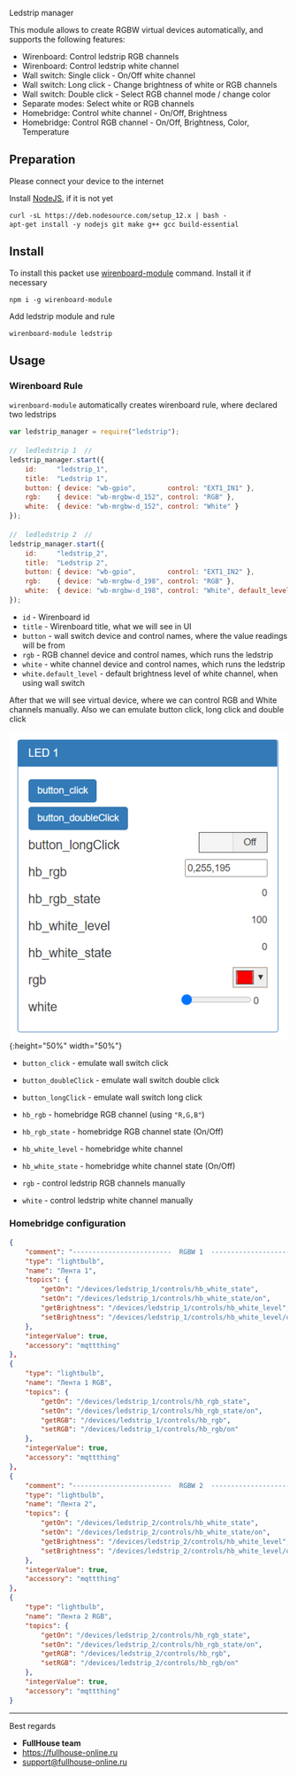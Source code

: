 Ledstrip manager

This module allows to create RGBW virtual devices automatically, and supports the following features:
- Wirenboard: Control ledstrip RGB channels
- Wirenboard: Control ledstrip white channel
- Wall switch: Single click - On/Off white channel
- Wall switch: Long click   - Change brightness of white or RGB channels
- Wall switch: Double click - Select RGB channel mode / change color
- Separate modes: Select white or RGB channels
- Homebridge: Control white channel - On/Off, Brightness
- Homebridge: Control RGB channel   - On/Off, Brightness, Color, Temperature

##  Preparation

Please connect your device to the internet

Install [NodeJS](https://nodejs.org), if it is not yet
```
curl -sL https://deb.nodesource.com/setup_12.x | bash -
apt-get install -y nodejs git make g++ gcc build-essential
```

##  Install

To install this packet use [wirenboard-module](https://www.npmjs.com/package/wirenboard-module) command. Install it if necessary
```
npm i -g wirenboard-module
```

Add ledstrip module and rule
```
wirenboard-module ledstrip
```

##  Usage

###  Wirenboard Rule

`wirenboard-module` automatically creates wirenboard rule, where declared two ledstrips

```javascript
var ledstrip_manager = require("ledstrip");

//  ledledstrip 1  //
ledstrip_manager.start({
	id:     "ledstrip_1",
	title:  "Ledstrip 1",
	button: { device: "wb-gpio",        control: "EXT1_IN1" },
	rgb:    { device: "wb-mrgbw-d_152", control: "RGB" },
	white:  { device: "wb-mrgbw-d_152", control: "White" }
});

//  ledledstrip 2  //
ledstrip_manager.start({
	id:     "ledstrip_2",
	title:  "Ledstrip 2",
	button: { device: "wb-gpio",        control: "EXT1_IN2" },
	rgb:    { device: "wb-mrgbw-d_198", control: "RGB" },
	white:  { device: "wb-mrgbw-d_198", control: "White", default_level: 80 }
});
```

- `id` - Wirenboard id
- `title` - Wirenboard title, what we will see in UI
- `button` - wall switch device and control names, where the value readings will be from
- `rgb` - RGB channel device and control names, which runs the ledstrip
- `white` - white channel device and control names, which runs the ledstrip
- `white.default_level` - default brightness level of white channel, when using wall switch

After that we will see virtual device, where we can control RGB and White channels manually. Also we can emulate button click, long click and double click

![rgb_device](img/rgb_device.png){:height="50%" width="50%"}

- `button_click` - emulate wall switch click
- `button_doubleClick` - emulate wall switch double click
- `button_longClick` - emulate wall switch long click

- `hb_rgb` - homebridge RGB channel (using `"R,G,B"`)
- `hb_rgb_state` - homebridge RGB channel state (On/Off)

- `hb_white_level` - homebridge white channel
- `hb_white_state` - homebridge white channel state (On/Off)

- `rgb` - control ledstrip RGB channels manually
- `white` - control ledstrip white channel manually

###  Homebridge configuration
```json
{
    "comment": "-------------------------  RGBW 1  -------------------------",
    "type": "lightbulb",
    "name": "Лента 1",
    "topics": {
        "getOn": "/devices/ledstrip_1/controls/hb_white_state",
        "setOn": "/devices/ledstrip_1/controls/hb_white_state/on",
        "getBrightness": "/devices/ledstrip_1/controls/hb_white_level",
        "setBrightness": "/devices/ledstrip_1/controls/hb_white_level/on"
    },
    "integerValue": true,
    "accessory": "mqttthing"
},
{
    "type": "lightbulb",
    "name": "Лента 1 RGB",
    "topics": {
        "getOn": "/devices/ledstrip_1/controls/hb_rgb_state",
        "setOn": "/devices/ledstrip_1/controls/hb_rgb_state/on",
        "getRGB": "/devices/ledstrip_1/controls/hb_rgb",
        "setRGB": "/devices/ledstrip_1/controls/hb_rgb/on"
    },
    "integerValue": true,
    "accessory": "mqttthing"
},
{
    "comment": "-------------------------  RGBW 2  -------------------------",
    "type": "lightbulb",
    "name": "Лента 2",
    "topics": {
        "getOn": "/devices/ledstrip_2/controls/hb_white_state",
        "setOn": "/devices/ledstrip_2/controls/hb_white_state/on",
        "getBrightness": "/devices/ledstrip_2/controls/hb_white_level",
        "setBrightness": "/devices/ledstrip_2/controls/hb_white_level/on"
    },
    "integerValue": true,
    "accessory": "mqttthing"
},
{
    "type": "lightbulb",
    "name": "Лента 2 RGB",
    "topics": {
        "getOn": "/devices/ledstrip_2/controls/hb_rgb_state",
        "setOn": "/devices/ledstrip_2/controls/hb_rgb_state/on",
        "getRGB": "/devices/ledstrip_2/controls/hb_rgb",
        "setRGB": "/devices/ledstrip_2/controls/hb_rgb/on"
    },
    "integerValue": true,
    "accessory": "mqttthing"
}
```

----

Best regards
- **FullHouse team**
- https://fullhouse-online.ru
- support@fullhouse-online.ru
